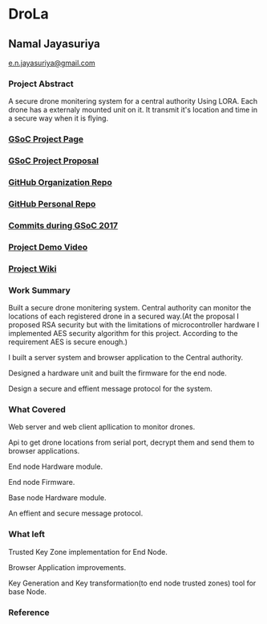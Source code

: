 # DroLa

## Namal Jayasuriya
e.n.jayasuriya@gmail.com

### Project Abstract
A secure drone monitering system for a central authority Using LORA. Each drone has a externaly mounted unit on it. It transmit it's location and time in a secure way when it is flying. 

### [GSoC Project Page](https://summerofcode.withgoogle.com/projects/#5995323712339968)

### [GSoC Project Proposal](https://docs.google.com/document/d/1-pXsKezPtq4lK4zOukn4ZdbWuOBoAXDFYSu32KRCHws/edit?usp=sharing)

### [GitHub Organization Repo](https://github.com/scorelab/drola)

### [GitHub Personal Repo](https://github.com/NamalJayasuriya/drola)

### [Commits during GSoC 2017](https://github.com/NamalJayasuriya/drola/commits/master)

### [Project Demo Video](https://www.youtube.com/watch?v=1I--f2gv1WM&list=UUuT-aJUcxQLe6E5IRniEX6A&index=1)

### [Project Wiki](https://github.com/NamalJayasuriya/drola/wiki/Drola)

### Work Summary

Built a secure drone monitering system. Central authority can monitor the locations of each registered drone in a secured way.(At the proposal I proposed RSA security but with the limitations of microcontroller hardware I implemented AES security algorithm for this project. According to the requirement AES is secure enough.) 

I built a server system and browser application to the Central authority.

Designed a hardware unit and built the firmware for the end node.

Design a secure and effient message protocol for the system.


### What Covered

Web server and web client apllication to monitor drones.

Api to get drone locations from serial port, decrypt them and send them to browser applications.

End node Hardware module.

End node Firmware.

Base node Hardware module.

An effient and secure message protocol.


### What left

Trusted Key Zone implementation for End Node.

Browser Application improvements.

Key Generation and Key transformation(to end node trusted zones) tool for base Node.

### Reference
